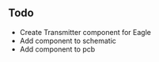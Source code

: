## Todo
* Create Transmitter component for Eagle
* Add component to schematic
* Add component to pcb
